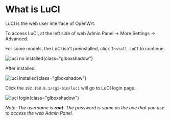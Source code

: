 # What is LuCI

LuCI is the web user interface of OpenWrt.

To access LuCI, at the left side of web Admin Panel -> More Settings -> Advanced.

For some models, the LuCI isn't preinstalled, click `Install LuCI` to continue.

![luci no installed](https://static.gl-inet.com/docs/router/en/3/tutorials/what_is_luci/luci_no_installed.png){class="glboxshadow"}

After installed.

![luci installed](https://static.gl-inet.com/docs/router/en/3/tutorials/what_is_luci/luci_installed.png){class="glboxshadow"}

Click the `192.168.8.1/cgi-bin/luci` will go to LuCI login page.

![luci login](https://static.gl-inet.com/docs/router/en/3/tutorials/what_is_luci/luci_login.png){class="glboxshadow"}

*Note: The username is **root**. The password is same as the one that you use to access the web Admin Panel.*
